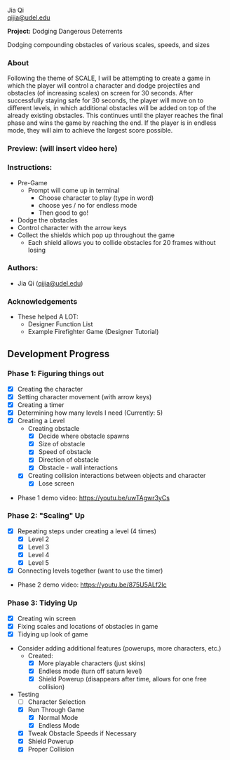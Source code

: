 Jia Qi <br>
qijia@udel.edu

**Project:** Dodging Dangerous Deterrents

Dodging compounding obstacles of various scales, speeds, and sizes

### About
Following the theme of SCALE, I will be attempting to create
a game in which the player will control a character and dodge 
projectiles and obstacles (of increasing scales) on screen for 30 seconds.
After successfully staying safe for 30 seconds, the player will move on to 
different levels, in which additional obstacles will be added on top of the 
already existing obstacles. This continues until the player reaches the final 
phase and wins the game by reaching the end. If the player is in endless mode,
they will aim to achieve the largest score possible. 

### Preview: (will insert video here)

### Instructions:
 - Pre-Game
   - Prompt will come up in terminal
     - Choose character to play (type in word)
     - choose yes / no for endless mode 
     - Then good to go!
 - Dodge the obstacles
 - Control character with the arrow keys 
 - Collect the shields which pop up throughout the game
   - Each shield allows you to collide obstacles for 20 frames without losing

### Authors:
 - Jia Qi (qijia@udel.edu)

### Acknowledgements
 - These helped A LOT:
   - Designer Function List
   - Example Firefighter Game (Designer Tutorial)

## Development Progress
### Phase 1: Figuring things out
 - [x] Creating the character
 - [x] Setting character movement (with arrow keys)
 - [x] Creating a timer
 - [x] Determining how many levels I need (Currently: 5)
 - [x] Creating a Level
   - Creating obstacle
     - [x] Decide where obstacle spawns
     - [x] Size of obstacle
     - [x] Speed of obstacle
     - [x] Direction of obstacle
     - [x] Obstacle - wall interactions
   - [x] Creating collision interactions between objects and character
     - [x] Lose screen
 - Phase 1 demo video: https://youtu.be/uwTAgwr3yCs

### Phase 2: "Scaling" Up
 - [x] Repeating steps under creating a level (4 times)
   - [x] Level 2
   - [x] Level 3
   - [x] Level 4
   - [x] Level 5
 - [x] Connecting levels together (want to use the timer)
 - Phase 2 demo video: https://youtu.be/875U5ALf2lc

### Phase 3: Tidying Up
 - [x] Creating win screen
 - [x] Fixing scales and locations of obstacles in game
 - [x] Tidying up look of game
 - Consider adding additional features (powerups, more characters, etc.)
   - Created:
     - [x] More playable characters (just skins)
     - [x] Endless mode (turn off saturn level)
     - [x] Shield Powerup (disappears after time, allows for one free collision)
 - Testing
   - [ ] Character Selection
   - [x] Run Through Game
     - [x] Normal Mode
     - [x] Endless Mode
   - [x] Tweak Obstacle Speeds if Necessary
   - [x] Shield Powerup
   - [x] Proper Collision